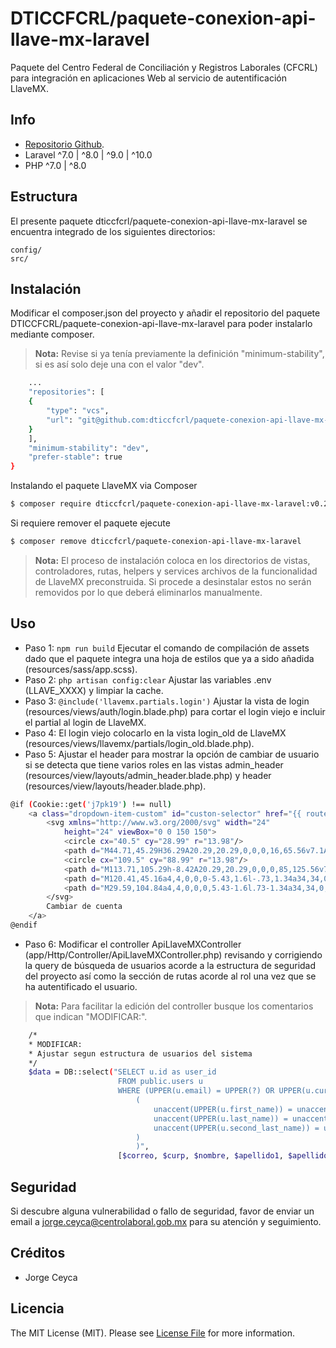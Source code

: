 # DTICCFCRL/paquete-conexion-api-llave-mx-laravel

Paquete del Centro Federal de Conciliación y Registros Laborales (CFCRL) para integración en aplicaciones Web al servicio de autentificación  LlaveMX.

## Info

- [Repositorio Github](https://github.com/dticcfcrl/paquete-conexion-api-llave-mx-laravel).
- Laravel ^7.0 | ^8.0 | ^9.0 | ^10.0
- PHP ^7.0 | ^8.0

## Estructura

El presente paquete dticcfcrl/paquete-conexion-api-llave-mx-laravel se encuentra integrado de los siguientes directorios:

```    
config/
src/
```

## Instalación

Modificar el composer.json del proyecto y añadir el repositorio del paquete DTICCFCRL/paquete-conexion-api-llave-mx-laravel para poder instalarlo mediante composer.
> **Nota:** Revise si ya tenía previamente la definición "minimum-stability", si es así solo deje una con el valor "dev".
``` bash
    ...
    "repositories": [
    {
        "type": "vcs",
        "url": "git@github.com:dticcfcrl/paquete-conexion-api-llave-mx-laravel.git"
    }
    ],
    "minimum-stability": "dev",
    "prefer-stable": true
}
```
Instalando el paquete LlaveMX via Composer
``` bash
$ composer require dticcfcrl/paquete-conexion-api-llave-mx-laravel:v0.2.0
```

Si requiere remover el paquete ejecute 
``` bash
$ composer remove dticcfcrl/paquete-conexion-api-llave-mx-laravel
```
> **Nota:** El proceso de instalación coloca en los directorios de vistas, controladores, rutas, helpers y services archivos de la funcionalidad de LlaveMX preconstruida. Si procede a desinstalar estos no serán removidos por lo que deberá eliminarlos manualmente.

## Uso

- Paso 1:  `npm run build` Ejecutar el comando de compilación de assets dado que el paquete integra una hoja de estilos que ya a sido añadida (resources/sass/app.scss).
- Paso 2:  `php artisan config:clear` Ajustar las variables .env (LLAVE_XXXX) y limpiar la cache.
- Paso 3:  `@include('llavemx.partials.login')` Ajustar la vista de login (resources/views/auth/login.blade.php) para cortar el login viejo e incluir el partial al login de LlaveMX.
- Paso 4:  El login viejo colocarlo en la vista login_old de LlaveMX (resources/views/llavemx/partials/login_old.blade.php).
- Paso 5:  Ajustar el header para mostrar la opción de cambiar de usuario si se detecta que tiene varios roles en las vistas admin_header (resources/view/layouts/admin_header.blade.php) y header (resources/view/layouts/header.blade.php).
``` bash
@if (Cookie::get('j7pk19') !== null)
    <a class="dropdown-item-custom" id="custon-selector" href="{{ route('llavemx.selector') }}">
        <svg xmlns="http://www.w3.org/2000/svg" width="24"
            height="24" viewBox="0 0 150 150">
            <circle cx="40.5" cy="28.99" r="13.98"/>
            <path d="M44.71,45.29H36.29A20.29,20.29,0,0,0,16,65.56v7.1A2.33,2.33,0,0,0,18.35,75h44.3A2.33,2.33,0,0,0,65,72.66v-7.1A20.29,20.29,0,0,0,44.71,45.29Z"/>
            <circle cx="109.5" cy="88.99" r="13.98"/>
            <path d="M113.71,105.29h-8.42A20.29,20.29,0,0,0,85,125.56v7.1A2.33,2.33,0,0,0,87.35,135h44.3a2.33,2.33,0,0,0,2.33-2.33v-7.1A20.29,20.29,0,0,0,113.71,105.29Z"/>
            <path d="M120.41,45.16a4,4,0,0,0-5.43,1.6l-.73,1.34a34,34,0,0,0-27-21.16,4,4,0,1,0-1.09,7.92,26,26,0,0,1,20.9,16.91L103.86,50A4,4,0,1,0,100,57l10.46,5.71.18.1.06,0h0a3.56,3.56,0,0,0,.7.29l.21.06a5,5,0,0,0,.56.09l.34,0a1.48,1.48,0,0,0,.21,0,2.85,2.85,0,0,0,.29,0l.27,0a3.7,3.7,0,0,0,.55-.14l.17,0a4,4,0,0,0,2.09-1.83L122,50.59A4,4,0,0,0,120.41,45.16Z"/>
            <path d="M29.59,104.84a4,4,0,0,0,5.43-1.6l.73-1.34a34,34,0,0,0,27,21.16,4,4,0,1,0,1.09-7.92,26,26,0,0,1-20.9-16.91l3.2,1.75A4,4,0,0,0,50,93L39.52,87.25l-.18-.1-.06,0h0a3.56,3.56,0,0,0-.7-.29l-.21-.06a5,5,0,0,0-.56-.09l-.34,0a1.48,1.48,0,0,0-.21,0,2.85,2.85,0,0,0-.29,0l-.27,0a3.7,3.7,0,0,0-.55.14l-.17,0a4,4,0,0,0-2.09,1.83L28,99.41A4,4,0,0,0,29.59,104.84Z"/>
        </svg>
        Cambiar de cuenta
    </a>
@endif
```
- Paso 6:  Modificar el controller ApiLlaveMXController (app/Http/Controller/ApiLlaveMXController.php) revisando y corrigiendo la query de búsqueda de usuarios acorde a la estructura de seguridad del proyecto así como la sección de rutas acorde al rol una vez que se ha autentificado el usuario.
> **Nota:** Para facilitar la edición del controller busque los comentarios que indican "MODIFICAR:".
``` bash
    /*
    * MODIFICAR:
    * Ajustar segun estructura de usuarios del sistema
    */
    $data = DB::select("SELECT u.id as user_id
                        FROM public.users u
                        WHERE (UPPER(u.email) = UPPER(?) OR UPPER(u.curp) = UPPER(?) OR 
                            (
                                unaccent(UPPER(u.first_name)) = unaccent(UPPER(?)) AND 
                                unaccent(UPPER(u.last_name)) = unaccent(UPPER(?)) AND 
                                unaccent(UPPER(u.second_last_name)) = unaccent(UPPER(?))
                            )
                            )",
                        [$correo, $curp, $nombre, $apellido1, $apellido2]);
```
## Seguridad

Si descubre alguna vulnerabilidad o fallo de seguridad, favor de enviar un email a jorge.ceyca@centrolaboral.gob.mx para su atención y seguimiento.

## Créditos

- Jorge Ceyca

## Licencia

The MIT License (MIT). Please see [License File](LICENSE.md) for more information.